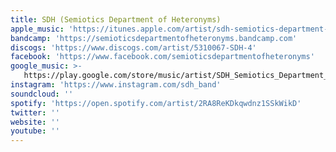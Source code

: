 ```yaml
---
title: SDH (Semiotics Department of Heteronyms)
apple_music: 'https://itunes.apple.com/artist/sdh-semiotics-department-of-heteronyms/1353734794'
bandcamp: 'https://semioticsdepartmentofheteronyms.bandcamp.com'
discogs: 'https://www.discogs.com/artist/5310067-SDH-4'
facebook: 'https://www.facebook.com/semioticsdepartmentofheteronyms'
google_music: >-
   https://play.google.com/store/music/artist/SDH_Semiotics_Department_of_Heteronyms?id=A2puznu4ssyipt45mj7j6xo3hom
instagram: 'https://www.instagram.com/sdh_band'
soundcloud: ''
spotify: 'https://open.spotify.com/artist/2RA8ReKDkqwdnz1SSkWikD'
twitter: ''
website: ''
youtube: ''
---
```

